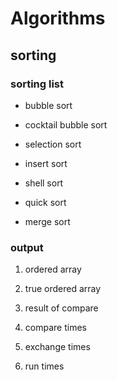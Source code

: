# Algorithms

## sorting 

### sorting list

- bubble sort

- cocktail bubble sort

- selection sort

- insert sort

- shell sort

- quick sort

- merge sort

### output

1. ordered array

2. true ordered array 

3. result of compare 

4. compare times

5. exchange times

6. run times